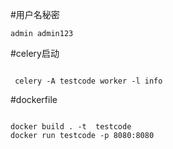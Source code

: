 #用户名秘密
```text
admin admin123

```
#celery启动
```text

 celery -A testcode worker -l info 

```

#dockerfile
```shell

docker build . -t  testcode 
docker run testcode -p 8080:8080
```